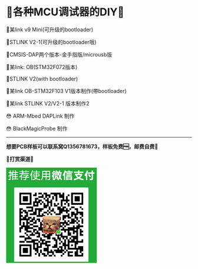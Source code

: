 # 🌠各种MCU调试器的DIY🌠

🤣某link v9 Mini(可升级的bootloader)

🤣STLINK V2-1(可升级的bootloader哦)

🤣CMSIS-DAP两个版本-金手指版/microusb版

🤣某link: OB(STM32F072版本)

🤣STLINK V2(with bootloader)

🤣某link OB-STM32F103 V1版本制作(帶bootloader)

🤣某link STLINK V2/V2-1 版本制作2

😳 ARM-Mbed DAPLink 制作

😳​ BlackMagicProbe 制作

------

**想要PCB样板可以联系窝Q1356781673，样板免费:free:，邮费自费:money_with_wings:**

**🎉打赏渠道🎉**

![](weixinpay.png)